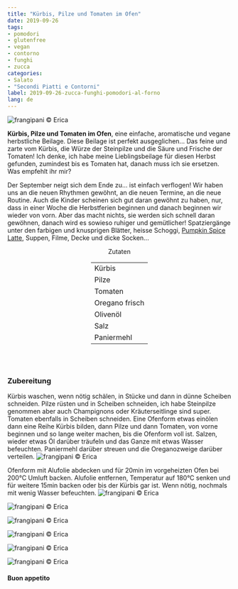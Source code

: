 ```yaml
---
title: "Kürbis, Pilze und Tomaten im Ofen"
date: 2019-09-26
tags:
- pomodori
- glutenfree
- vegan
- contorno
- funghi
- zucca
categories:
- Salato
- "Secondi Piatti e Contorni"
label: 2019-09-26-zucca-funghi-pomodori-al-forno
lang: de 
---
```

![](../2019-09-26-zucca-funghi-pomodori-al-forno/header.jpeg "frangipani © Erica")

**Kürbis, Pilze und Tomaten im Ofen**, eine einfache, aromatische und vegane herbstliche Beilage. Diese Beilage ist perfekt ausgeglichen... Das feine und zarte vom Kürbis, die Würze der Steinpilze und die Säure und Frische der Tomaten! Ich denke, ich habe meine Lieblingsbeilage für diesen Herbst gefunden, zumindest bis es Tomaten hat, danach muss ich sie ersetzen. Was empfehlt ihr mir?

Der September neigt sich dem Ende zu... ist einfach verflogen! Wir haben uns an die neuen Rhythmen gewöhnt, an die neuen Termine, an die neue Routine. Auch die Kinder scheinen sich gut daran gewöhnt zu haben, nur, dass in einer Woche die Herbstferien beginnen und danach beginnen wir wieder von vorn. Aber das macht nichts, sie werden sich schnell daran gewöhnen, danach wird es sowieso ruhiger und gemütlicher! Spatziergänge unter den farbigen und knusprigen Blätter, heisse Schoggi, <a href="https://frangipani.raiano.ch/2016-10-12-pumpkin-spice-latte-de/" target="_blank">Pumpkin Spice Latte</a>, Suppen, Filme, Decke und dicke Socken...

<div id="wrapper" style="text-align: center">
  <div id="yourdiv" style="display: inline-block;">
    <div class="ingredients" itemscope itemtype="http://schema.org/Recipe">
      <span itemprop="name" style="display:none;">Kürbis, Pilze und Tomaten im Ofen</span>
      <span itemprop="recipeCategory" style="display:none;">Herzhaftes</span>
      <img itemprop="image" style="display:none;" class="ignore-gallery-item" src="../2019-09-26-zucca-funghi-pomodori-al-forno/header.jpeg"/>
      <span itemprop="author" style="display:none;">Erica Raiano</span>
      <span itemprop="description" style="display:none;">Kürbis, Pilze und Tomaten im Ofen, eine einfache, aromatische und vegane herbstliche Beilage.</span>
      <div class="ingredients-title">Zutaten</div>
      <table>
        <tbody>
          <tr itemprop="recipeIngredient">
            <td>Kürbis</td>
          </tr>
          <tr itemprop="recipeIngredient">
            <td>Pilze</td>
          </tr>
          <tr itemprop="recipeIngredient">
            <td>Tomaten</td>
          </tr>
          <tr itemprop="recipeIngredient">
            <td>Oregano frisch</td>
          </tr>
          <tr itemprop="recipeIngredient">
            <td>Olivenöl</td>
          </tr>
          <tr itemprop="recipeIngredient">
            <td>Salz</td>
          </tr>
          <tr itemprop="recipeIngredient">
            <td>Paniermehl</td>       
          </tr>
        </tbody>
      </table>
      <br></br>
    </div>
  </div>
</div>


<h3>
	<font color="grey">
		<i class="fa fa-cogs"></i>
	</font> Zubereitung
</h3>

Kürbis waschen, wenn nötig schälen, in Stücke und dann in dünne Scheiben schneiden. Pilze rüsten und in Scheiben schneiden, ich habe Steinpilze genommen aber auch Champignons oder Kräuterseitlinge sind super. Tomaten ebenfalls in Scheiben schneiden. Eine Ofenform etwas einölen dann eine Reihe Kürbis bilden, dann Pilze und dann Tomaten, von vorne beginnen und so lange weiter machen, bis die Ofenform voll ist. Salzen, wieder etwas Öl darüber träufeln und das Ganze mit etwas Wasser befeuchten. Paniermehl darüber streuen und die Oreganozweige darüber verteilen.
![](../2019-09-26-zucca-funghi-pomodori-al-forno/teglia.jpeg "frangipani © Erica")

Ofenform mit Alufolie abdecken und für 20min im vorgeheizten Ofen bei 200°C Umluft backen. Alufolie entfernen, Temperatur auf 180°C senken und für weitere 15min backen oder bis der Kürbis gar ist. Wenn nötig, nochmals mit wenig Wasser befeuchten.
![](../2019-09-26-zucca-funghi-pomodori-al-forno/risultato1.jpeg "frangipani © Erica")

![](../2019-09-26-zucca-funghi-pomodori-al-forno/risultato2.jpeg "frangipani © Erica")

![](../2019-09-26-zucca-funghi-pomodori-al-forno/risultato3.jpeg "frangipani © Erica")

![](../2019-09-26-zucca-funghi-pomodori-al-forno/risultato4.jpeg "frangipani © Erica")

![](../2019-09-26-zucca-funghi-pomodori-al-forno/risultato5.jpeg "frangipani © Erica")

![](../2019-09-26-zucca-funghi-pomodori-al-forno/risultato6.jpeg "frangipani © Erica")

<h4>Buon appetito
  <font color="red">
    <i class="fa fa-smile-o"></i>
  </font>
</h4>
